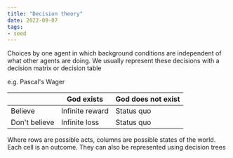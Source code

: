 ```yaml
---
title: "Decision theory"
date: 2022-09-07
tags:
- seed
---
```


Choices by one agent in which background conditions are independent of what other agents are doing. We usually represent these decisions with a decision matrix or decision table

e.g. Pascal's Wager

| |God exists|God does not exist|
|--|--|--|
|Believe|Infinite reward|Status quo|
|Don't believe|Infinite loss|Status quo|

Where rows are possible acts, columns are possible states of the world. Each cell is an outcome. They can also be represented using decision trees